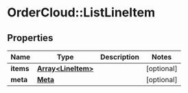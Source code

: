 # OrderCloud::ListLineItem

## Properties
Name | Type | Description | Notes
------------ | ------------- | ------------- | -------------
**items** | [**Array&lt;LineItem&gt;**](LineItem.md) |  | [optional] 
**meta** | [**Meta**](Meta.md) |  | [optional] 



